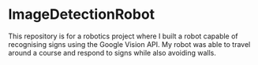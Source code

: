 # ImageDetectionRobot

This repository is for a robotics project where I built a robot capable of recognising signs using the Google Vision API. My robot was able to travel around a course and respond to signs while also avoiding walls.
